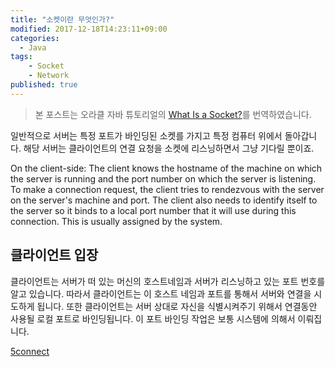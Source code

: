 ```yaml
---
title: "소켓이란 무엇인가?"
modified: 2017-12-18T14:23:11+09:00
categories: 
  - Java
tags:
	- Socket
	- Network
published: true
---
```


> 본 포스트는 오라클 자바 튜토리얼의 [What Is a Socket?](https://docs.oracle.com/javase/tutorial/networking/sockets/definition.html)를 번역하였습니다.

일반적으로 서버는 특정 포트가 바인딩된 소켓를 가지고 특정 컴퓨터 위에서 돌아갑니다. 
해당 서버는 클라이언트의 연결 요청을 소켓에 리스닝하면서 그냥 기다릴 뿐이죠.

On the client-side: The client knows the hostname of the machine on which the server is running and the port number on which the server is listening. To make a connection request, the client tries to rendezvous with the server on the server's machine and port. The client also needs to identify itself to the server so it binds to a local port number that it will use during this connection. This is usually assigned by the system.

## 클라이언트 입장

클라이언트는 서버가 떠 있는 머신의 호스트네임과 서버가 리스닝하고 있는 포트 번호를 알고 있습니다. 
따라서 클라이언트는 이 호스트 네임과 포트를 통해서 서버와 연결을 시도하게 됩니다.
또한 클라이언트는 서버 상대로 자신을 식별시켜주기 위해서 연결동안 사용될 로컬 포트로 바인딩됩니다.
이 포트 바인딩 작업은 보통 시스템에 의해서 이뤄집니다.

[5connect](https://docs.oracle.com/javase/tutorial/figures/networking/5connect.gif)